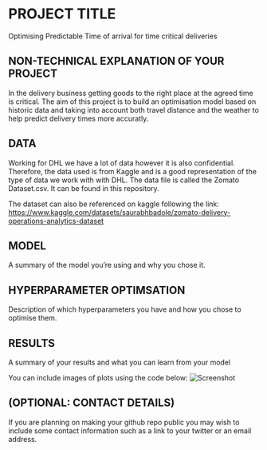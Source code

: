 # PROJECT TITLE 
Optimising Predictable Time of arrival for time critical deliveries

## NON-TECHNICAL EXPLANATION OF YOUR PROJECT
In the delivery business getting goods to the right place at the agreed time is critical. The aim of this project is to build an optimisation model based on historic data and taking into account both travel distance and the weather to help predict delivery times more accuratly. 

## DATA
Working for DHL we have a lot of data however it is also confidential. Therefore, the data used is from Kaggle and is a good representation of the type of data we work with with DHL. The data file is called the Zomato Dataset.csv. It can be found in this repository.

The dataset can also be referenced on kaggle following the link: https://www.kaggle.com/datasets/saurabhbadole/zomato-delivery-operations-analytics-dataset

## MODEL 
A summary of the model you’re using and why you chose it. 

## HYPERPARAMETER OPTIMSATION
Description of which hyperparameters you have and how you chose to optimise them. 

## RESULTS
A summary of your results and what you can learn from your model 

You can include images of plots using the code below:
![Screenshot](image.png)

## (OPTIONAL: CONTACT DETAILS)
If you are planning on making your github repo public you may wish to include some contact information such as a link to your twitter or an email address. 

